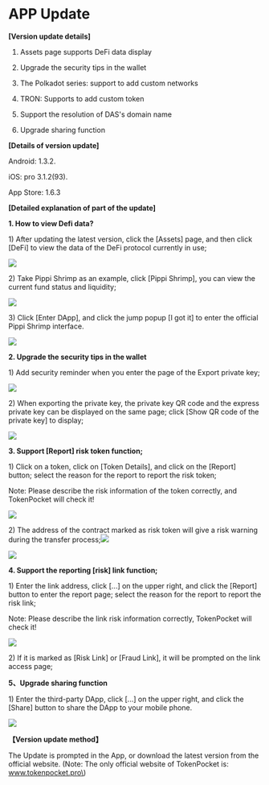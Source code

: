 # APP Update

**\[Version update details\]**  
1. Assets page supports DeFi data display  
2. Upgrade the security tips in the wallet  
3. The Polkadot series: support to add custom networks  
4. TRON: Supports to add custom token

  
5. Support the resolution of DAS's domain name  
6. Upgrade sharing function

**\[Details of version update\]**

Android: 1.3.2.

iOS: pro 3.1.2\(93\).

App Store: 1.6.3

**\[Detailed explanation of part of the update\]**

**1. How to view Defi data?**

1\) After updating the latest version, click the \[Assets\] page, and then click \[DeFi\] to view the data of the DeFi protocol currently in use;

![](../../.gitbook/assets/group-18728.png)



2\) Take Pippi Shrimp as an example, click \[Pippi Shrimp\], you can view the current fund status and liquidity;

![](../../.gitbook/assets/group-18729.png)

3\) Click \[Enter DApp\], and click the jump popup \[I got it\] to enter the official Pippi Shrimp interface.

![](../../.gitbook/assets/group-18730.png)

**2. Upgrade the security tips in the wallet**

1\) Add security reminder when you enter the page of the Export private key;

![](../../.gitbook/assets/group-18731.png)

2\) When exporting the private key, the private key QR code and the express private key can be displayed on the same page; click \[Show QR code of the private key\] to display;

![](../../.gitbook/assets/group-18732.png)

**3. Support \[Report\] risk token function;**

1\) Click on a token, click on \[Token Details\], and click on the \[Report\] button; select the reason for the report to report the risk token;

Note: Please describe the risk information of the token correctly, and TokenPocket will check it!

![](../../.gitbook/assets/group-18733.png)

2\) The address of the contract marked as risk token will give a risk warning during the transfer process;![](file:////private/var/folders/xn/px2zw5x17nz2m4v0rfc89gp40000gn/T/com.kingsoft.wpsoffice.mac/wps-mac/ksohtml/wpsx69qTZ.jpg)

![](../../.gitbook/assets/group-18734.png)

**4. Support the reporting \[risk\] link function;**

1\) Enter the link address, click \[...\] on the upper right, and click the \[Report\] button to enter the report page; select the reason for the report to report the risk link;

Note: Please describe the link risk information correctly, TokenPocket will check it!

![](../../.gitbook/assets/group-18735.png)

2\) If it is marked as \[Risk Link\] or \[Fraud Link\], it will be prompted on the link access page;



**5、Upgrade sharing function**

1\) Enter the third-party DApp, click \[...\] on the upper right, and click the \[Share\] button to share the DApp to your mobile phone.

![](../../.gitbook/assets/wechatimg142.png)

**【Version update method】**

The Update is prompted in the App, or download the latest version from the official website. \(Note: The only official website of TokenPocket is: www.tokenpocket.pro\)

